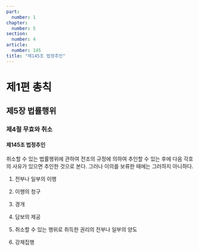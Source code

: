```yaml
---
part:
  number: 1
chapter:
  number: 5
section:
  number: 4
article:
  number: 145
title: "제145조 법정추인"
---
```


# 제1편 총칙

## 제5장 법률행위

### 제4절 무효와 취소

#### 제145조 법정추인

취소할 수 있는 법률행위에 관하여 전조의 규정에 의하여 추인할 수 있는 후에 다음 각호의 사유가 있으면 추인한 것으로 본다. 그러나 이의를 보류한 때에는 그러하지 아니하다.

1. 전부나 일부의 이행

2. 이행의 청구

3. 경개

4. 담보의 제공

5. 취소할 수 있는 행위로 취득한 권리의 전부나 일부의 양도

6. 강제집행
